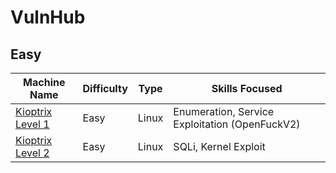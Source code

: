 # VulnHub

## Easy

| Machine Name                                               | Difficulty | Type  | Skills Focused                                 |
| ---------------------------------------------------------- | ---------- | ----- | ---------------------------------------------- |
| [Kioptrix Level 1](./Easy/kioptrixLevel1/kiotrixlevel1.md) | Easy       | Linux | Enumeration, Service Exploitation (OpenFuckV2) |
| [Kioptrix Level 2](./Easy/kioptrixLevel2/kiotrixlevel2.md) | Easy       | Linux | SQLi, Kernel Exploit                           |

